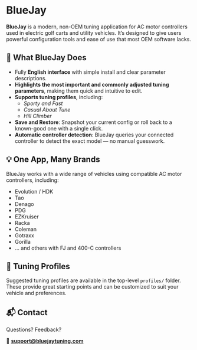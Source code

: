 # BlueJay

**BlueJay** is a modern, non-OEM tuning application for AC motor controllers used in electric golf carts and utility vehicles. It’s designed to give users powerful configuration tools and ease of use that most OEM software lacks.

## 🔧 What BlueJay Does

- Fully **English interface** with simple install and clear parameter descriptions.
- **Highlights the most important and commonly adjusted tuning parameters**, making them quick and intuitive to edit.
- **Supports tuning profiles**, including:
  - *Sporty and Fast*
  - *Casual About Tune*
  - *Hill Climber*
- **Save and Restore**: Snapshot your current config or roll back to a known-good one with a single click.
- **Automatic controller detection**: BlueJay queries your connected controller to detect the exact model — no manual guesswork.

## 💡 One App, Many Brands

BlueJay works with a wide range of vehicles using compatible AC motor controllers, including:

- Evolution / HDK  
- Tao  
- Denago  
- PDG  
- EZKruiser  
- Racka  
- Coleman  
- Gotraxx  
- Gorilla  
- ... and others with FJ and 400-C controllers

## 📁 Tuning Profiles

Suggested tuning profiles are available in the top-level `profiles/` folder. These provide great starting points and can be customized to suit your vehicle and preferences.

## 📬 Contact

Questions? Feedback?

📧 **support@bluejaytuning.com**

